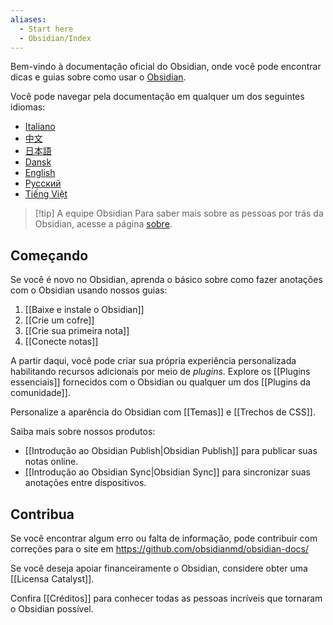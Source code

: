 ```yaml
---
aliases:
  - Start here
  - Obsidian/Index
---
```


Bem-vindo à documentação oficial do Obsidian, onde você pode encontrar dicas e guias sobre como usar o [Obsidian](https://obsidian.md).

Você pode navegar pela documentação em qualquer um dos seguintes idiomas:

- [Italiano](https://publish.obsidian.md/help-it)
- [中文](https://publish.obsidian.md/help-zh)
- [日本語](https://publish.obsidian.md/help-ja)
- [Dansk](https://publish.obsidian.md/help-da)
- [English](https://publish.obsidian.md/help)
- [Русский](https://publish.obsidian.md/help-ru)
- [Tiếng Việt](https://publish.obsidian.md/help-vi)

> [!tip] A equipe Obsidian
> Para saber mais sobre as pessoas por trás da Obsidian, acesse a página [sobre](https://obsidian.md/about). 

## Começando

Se você é novo no Obsidian, aprenda o básico sobre como fazer anotações com o Obsidian usando nossos guias:

1. [[Baixe e instale o Obsidian]]
2. [[Crie um cofre]]
3. [[Crie sua primeira nota]]
4. [[Conecte notas]]

A partir daqui, você pode criar sua própria experiência personalizada habilitando recursos adicionais por meio de _plugins_. Explore os [[Plugins essenciais]] fornecidos com o Obsidian ou qualquer um dos [[Plugins da comunidade]].

Personalize a aparência do Obsidian com [[Temas]] e [[Trechos de CSS]].

Saiba mais sobre nossos produtos:

- [[Introdução ao Obsidian Publish|Obsidian Publish]] para publicar suas notas online.
- [[Introdução ao Obsidian Sync|Obsidian Sync]] para sincronizar suas anotações entre dispositivos.

## Contribua

Se você encontrar algum erro ou falta de informação, pode contribuir com correções para o site em https://github.com/obsidianmd/obsidian-docs/

Se você deseja apoiar financeiramente o Obsidian, considere obter uma [[Licensa Catalyst]].

Confira [[Créditos]] para conhecer todas as pessoas incríveis que tornaram o Obsidian possível.
